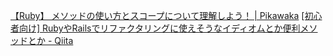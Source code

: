 [【Ruby】 メソッドの使い方とスコープについて理解しよう！ | Pikawaka](https://pikawaka.com/ruby/method)
[[初心者向け] RubyやRailsでリファクタリングに使えそうなイディオムとか便利メソッドとか - Qiita](https://qiita.com/jnchito/items/dedb3b889ab226933ccf)